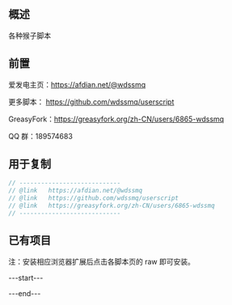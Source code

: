 ## 概述

各种猴子脚本

## 前置

爱发电主页：https://afdian.net/@wdssmq

更多脚本： https://github.com/wdssmq/userscript

GreasyFork：https://greasyfork.org/zh-CN/users/6865-wdssmq

QQ 群：189574683

## 用于复制

```js
// ----------------------------
// @link   https://afdian.net/@wdssmq
// @link   https://github.com/wdssmq/userscript
// @link   https://greasyfork.org/zh-CN/users/6865-wdssmq
// ----------------------------
```

## 已有项目

注：安装相应浏览器扩展后点击各脚本页的 raw 即可安装。

---start---

---end---
